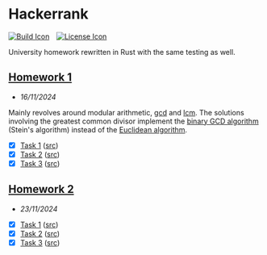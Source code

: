 # Hackerrank

[![Build Icon]][Build Status]&emsp;[![License Icon]][LICENSE]

[Build Icon]: https://img.shields.io/github/actions/workflow/status/1git2clone/hackerrank-hw/rust.yml?branch=main
[Build Status]: https://github.com/1git2clone/hackerrank-hw/actions?query=branch%3Amain
[License Icon]: https://img.shields.io/badge/license-MIT-blue.svg
[LICENSE]: LICENSE

University homework rewritten in Rust with the same testing as well.

## [Homework 1](https://www.hackerrank.com/contests/citb106-f2024-hw1/challenges)

<!-- prettier-ignore -->
- *16/11/2024*

Mainly revolves around modular arithmetic,
[gcd](https://en.wikipedia.org/wiki/Greatest_common_divisor) and
[lcm](https://en.wikipedia.org/wiki/Least_common_multiple). The solutions
involving the greatest common divisor implement the [binary GCD
algorithm](https://en.wikipedia.org/wiki/Binary_GCD_algorithm) (Stein's
algorithm) instead of the [Euclidean
algorithm](https://en.wikipedia.org/wiki/Euclidean_algorithm).

- [x] [Task 1](https://www.hackerrank.com/contests/citb106-f2024-hw1/challenges/discrete-mathematics-and-programming-hw-1-task-1)
      ([src](./src/hw1/task_1.rs))
- [x] [Task 2](https://www.hackerrank.com/contests/citb106-f2024-hw1/challenges/discrete-mathematics-and-programming-hw-1-task-2)
      ([src](./src/hw1/task_2.rs))
- [x] [Task 3](https://www.hackerrank.com/contests/citb106-f2024-hw1/challenges/discrete-mathematics-and-programming-hw-1-task-3)
      ([src](./src/hw1/task_3.rs))

## [Homework 2](https://www.hackerrank.com/contests/citb106-f2024-hw1/challenges)

<!-- prettier-ignore -->
- *23/11/2024*

- [x] [Task 1](https://www.hackerrank.com/contests/citb106-f2024-hw1/challenges/discrete-mathematics-and-programming-hw-2-task-1)
      ([src](./src/hw2/task_1.rs))
- [x] [Task 2](https://www.hackerrank.com/contests/citb106-f2024-hw1/challenges/discrete-mathematics-and-programming-hw-2-task-2)
      ([src](./src/hw2/task_2.rs))
- [x] [Task 3](https://www.hackerrank.com/contests/citb106-f2024-hw1/challenges/discrete-mathematics-and-programming-hw-2-task-3)
      ([src](./src/hw2/task_3.rs))